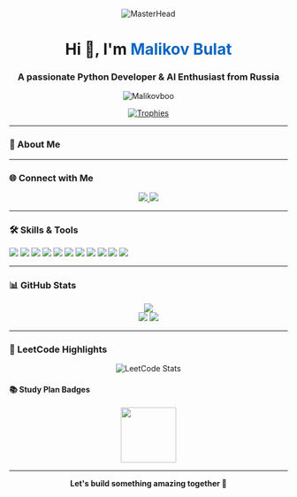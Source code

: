 <p align="center">
  <img src="https://i.pinimg.com/originals/0e/68/97/0e689765e12eabec42740440bb992254.gif" alt="MasterHead">
</p>

<h1 align="center">Hi 👋, I'm <span style="color:#0a66c2">Malikov Bulat</span></h1>
<h3 align="center">A passionate Python Developer & AI Enthusiast from Russia</h3>

<p align="center">
      <img src="https://komarev.com/ghpvc/?username=malikovboo&style=plastic&color=green" alt="Malikovboo" />
</p>

<p align="center">
  <a href="https://github.com/ryo-ma/github-profile-trophy">
    <img src="https://github-profile-trophy.vercel.app/?username=malikovboo&theme=gruvbox&title=Stars,Commits,Followers,Repositories,PullRequest" alt="Trophies" />
  </a>
</p>

---

### 🚀 About Me

---

### 🌐 Connect with Me

<p align="center">
  <a href="https://t.me/metodisto/" target="_blank">
    <img src="https://img.shields.io/badge/telegram-0088cc?style=for-the-badge&logo=telegram&logoColor=black" />
  </a>
  <a href="https://leetcode.com/malikovboo/" target="_blank">
    <img src="https://img.shields.io/badge/LeetCode-FFA116?style=for-the-badge&logo=leetcode&logoColor=black" />
  </a>
</p>

---

### 🛠️ Skills & Tools

<p align="left">
  <img src="https://skillicons.dev/icons?i=python,c,cpp,cs,java,js" />
  <img src="https://skillicons.dev/icons?i=django,flask,fastapi,nodejs,express,react,bootstrap,redux,dotnet,graphql" />
  <img src="https://skillicons.dev/icons?i=html,css" />
  <img src="https://skillicons.dev/icons?i=mysql,postgres,mongodb,redis,cassandra" />
  <img src="https://skillicons.dev/icons?i=git,github,gitlab,bitbucket" />
  <img src="https://skillicons.dev/icons?i=docker,githubactions,kubernetes" />
  <img src="https://skillicons.dev/icons?i=linux,ubuntu,windows,bash,powershell" />
  <img src="https://skillicons.dev/icons?i=jest,cypress,selenium,jenkins" />
  <img src="https://skillicons.dev/icons?i=anaconda,pytorch,tensorflow,sklearn,opencv" />
  <img src="https://skillicons.dev/icons?i=redis,postman,rabbitmq,grafana" />  
  <img src="https://skillicons.dev/icons?i=figma,blender" />
</p>

---

### 📊 GitHub Stats

<p align="center">
  <img src="http://github-profile-summary-cards.vercel.app/api/cards/profile-details?username=malikovboo&theme=default" />
  <br/>
  <img src="http://github-profile-summary-cards.vercel.app/api/cards/stats?username=malikovboo&theme=default" />
  <img src="http://github-profile-summary-cards.vercel.app/api/cards/repos-per-language?username=malikovboo&theme=default" />
</p>

---

### 🏅 LeetCode Highlights

<p align="center">
  <img src="https://leetcode-stats.vercel.app/api?username=malikovboo&theme=dark" alt="LeetCode Stats" />
</p>

#### 📚 Study Plan Badges
<p align="center">
  <img src="https://assets.leetcode.com/static_assets/others/LeetCode_75.gif" height="100" />
</p>

---

<p align="center">
  <b>Let's build something amazing together 🚀</b>
</p>
